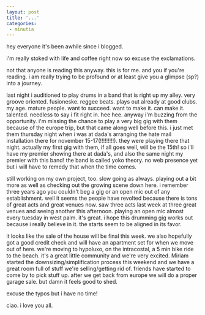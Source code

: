 ```yaml
---
layout: post
title: '...'
categories:
 - minutia
---
```


hey everyone it's been awhile since i blogged.

i'm really stoked with life and coffee right now so excuse the exclamations.

not that anyone is reading this anyway. this is for me. and you if you're reading. i am really trying to be profound or at least give you a glimpse (sp?) into a journey.

last night i auditioned to play drums in a band that is right up my alley. very groove oriented. fusioneske. reggee beats. plays out already at good clubs. my age. mature people. want to succeed. want to make it. can make it. talented. needless to say i fit right in. hee hee. anyway i'm buzzing from the opportunity. i'm missing the chance to play a very big gig with them because of the europe trip, but that came along well before this. i just met them thursday night when i was at dada's arranging the hate mail installation there for november 15-17(!!!!!!!!!). they were playing there that night. actually my first gig with them, if all goes well, will be the 15th! so i'll have my premier showing there at dada's, and also the same night my premier with this band! the band is called yoko theory. no web presence yet but i will have to remedy that when the time comes. 

still working on my own project, too. slow going as always. playing out a bit more as well as checking out the growing scene down here. i remember three years ago you couldn't beg a gig or an open mic out of any establishment. well it seems the people have revolted because there is tons of great acts and great venues now. saw three acts last week at three great venues and seeing another this afternoon. playing an open mic almost every tuesday in west palm. it's great. i hope this drumming gig works out because i really believe in it. the starts seem to be aligned in its favor.

it looks like the sale of the house will be final this week. we also hopefully got a good credit check and will have an apartment set for when we move out of here. we're moving to hypoluxo, on the intracostal, a 5 min bike ride to the beach. it's a great little community and we're very excited. Miriam started the downsizing/simplification process this weekend and we have a great room full of stuff we're selling/getting rid of. friends have started to come by to pick stuff up. after we get back from europe we will do a proper garage sale. but damn it feels good to shed.

excuse the typos but i have no time!

ciao. i love you all.

